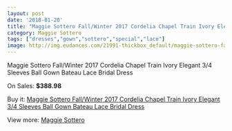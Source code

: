 ```yaml
---
layout: post
date: '2018-01-20'
title: "Maggie Sottero Fall/Winter 2017 Cordelia Chapel Train Ivory Elegant 3/4 Sleeves Ball Gown Bateau Lace Bridal Dress"
category: Maggie Sottero
tags: ["dresses","gown","sottero","special","lace"]
image: http://img.eudances.com/21991-thickbox_default/maggie-sottero-fall-winter-2017-cordelia-chapel-train-ivory-elegant-3-4-sleeves-ball-gown-bateau-lace-bridal-dress.jpg
---
```

Maggie Sottero Fall/Winter 2017 Cordelia Chapel Train Ivory Elegant 3/4 Sleeves Ball Gown Bateau Lace Bridal Dress

On Sales: **$388.98**
<a href="https://www.eudances.com/en/maggie-sottero/7056-maggie-sottero-fall-winter-2017-cordelia-chapel-train-ivory-elegant-3-4-sleeves-ball-gown-bateau-lace-bridal-dress.html"><amp-img layout="responsive" width="600" height="600" src="//img.eudances.com/21991-thickbox_default/maggie-sottero-fall-winter-2017-cordelia-chapel-train-ivory-elegant-3-4-sleeves-ball-gown-bateau-lace-bridal-dress.jpg" alt="Maggie Sottero Fall/Winter 2017 Cordelia Chapel Train Ivory Elegant 3/4 Sleeves Ball Gown Bateau Lace Bridal Dress 0" /></a>
<a href="https://www.eudances.com/en/maggie-sottero/7056-maggie-sottero-fall-winter-2017-cordelia-chapel-train-ivory-elegant-3-4-sleeves-ball-gown-bateau-lace-bridal-dress.html"><amp-img layout="responsive" width="600" height="600" src="//img.eudances.com/21995-thickbox_default/maggie-sottero-fall-winter-2017-cordelia-chapel-train-ivory-elegant-3-4-sleeves-ball-gown-bateau-lace-bridal-dress.jpg" alt="Maggie Sottero Fall/Winter 2017 Cordelia Chapel Train Ivory Elegant 3/4 Sleeves Ball Gown Bateau Lace Bridal Dress 1" /></a>
<a href="https://www.eudances.com/en/maggie-sottero/7056-maggie-sottero-fall-winter-2017-cordelia-chapel-train-ivory-elegant-3-4-sleeves-ball-gown-bateau-lace-bridal-dress.html"><amp-img layout="responsive" width="600" height="600" src="//img.eudances.com/21994-thickbox_default/maggie-sottero-fall-winter-2017-cordelia-chapel-train-ivory-elegant-3-4-sleeves-ball-gown-bateau-lace-bridal-dress.jpg" alt="Maggie Sottero Fall/Winter 2017 Cordelia Chapel Train Ivory Elegant 3/4 Sleeves Ball Gown Bateau Lace Bridal Dress 2" /></a>
<a href="https://www.eudances.com/en/maggie-sottero/7056-maggie-sottero-fall-winter-2017-cordelia-chapel-train-ivory-elegant-3-4-sleeves-ball-gown-bateau-lace-bridal-dress.html"><amp-img layout="responsive" width="600" height="600" src="//img.eudances.com/21993-thickbox_default/maggie-sottero-fall-winter-2017-cordelia-chapel-train-ivory-elegant-3-4-sleeves-ball-gown-bateau-lace-bridal-dress.jpg" alt="Maggie Sottero Fall/Winter 2017 Cordelia Chapel Train Ivory Elegant 3/4 Sleeves Ball Gown Bateau Lace Bridal Dress 3" /></a>
<a href="https://www.eudances.com/en/maggie-sottero/7056-maggie-sottero-fall-winter-2017-cordelia-chapel-train-ivory-elegant-3-4-sleeves-ball-gown-bateau-lace-bridal-dress.html"><amp-img layout="responsive" width="600" height="600" src="//img.eudances.com/21992-thickbox_default/maggie-sottero-fall-winter-2017-cordelia-chapel-train-ivory-elegant-3-4-sleeves-ball-gown-bateau-lace-bridal-dress.jpg" alt="Maggie Sottero Fall/Winter 2017 Cordelia Chapel Train Ivory Elegant 3/4 Sleeves Ball Gown Bateau Lace Bridal Dress 4" /></a>

Buy it: [Maggie Sottero Fall/Winter 2017 Cordelia Chapel Train Ivory Elegant 3/4 Sleeves Ball Gown Bateau Lace Bridal Dress](https://www.eudances.com/en/maggie-sottero/7056-maggie-sottero-fall-winter-2017-cordelia-chapel-train-ivory-elegant-3-4-sleeves-ball-gown-bateau-lace-bridal-dress.html "Maggie Sottero Fall/Winter 2017 Cordelia Chapel Train Ivory Elegant 3/4 Sleeves Ball Gown Bateau Lace Bridal Dress")

View more: [Maggie Sottero](https://www.eudances.com/en/107-maggie-sottero "Maggie Sottero")
